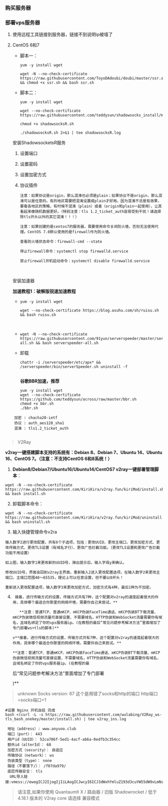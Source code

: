 ### 购买服务器

### 部署vps服务器

1. 使用远程工具链接到服务器，链接不到说明ip被墙了

2. CentOS 6和7

   - 脚本一：

     ```shell
     yum -y install wget
     
     wget -N --no-check-certificate https://raw.githubusercontent.com/ToyoDAdoubi/doubi/master/ssr.sh && chmod +x ssr.sh && bash ssr.sh
     ```

   - 脚本二：

     ```shell
     yum -y install wget 
     
     wget --no-check-certificate https://raw.githubusercontent.com/teddysun/shadowsocks_install/master/shadowsocksR.sh
     
     chmod +x shadowsocksR.sh
     
     ./shadowsocksR.sh 2>&1 | tee shadowsocksR.log
     ```

   安装ShadowsocketsR服务

   1. 设置端口

   2. 设置密码

   3. 设置加密方式

   4. 协议插件

      ```
      注意：如果协议是origin，那么混淆也必须是plain；如果协议不是origin，那么混淆可以是任意的。有的地区需要把混淆设置成plain才好用。因为混淆不总是有效果，要看各地区的策略，有时候不混淆（plain）或者（origin和plain一起使用），让其看起来像随机数据更好。（特别注意：tls 1.2_ticket_auth容易受到干扰！请选择除tls开头以外的其它混淆！！！）
      ```

      ```
      注意：如果创建的是centos7的服务器，需要使用命令关闭防火墙，否则无法使用代理。CentOS 7.0默认使用的是firewall作为防火墙。
      
      查看防火墙状态命令：firewall-cmd --state
      
      停止firewall命令：systemctl stop firewalld.service
      
      禁止firewall开机启动命令：systemctl disable firewalld.service
      ```

      ​	

   安装加速器

   **加速教程1：破解版锐速加速教程**

   - ```shell
     yum -y install wget
     
     wget --no-check-certificate https://blog.asuhu.com/sh/ruisu.sh && bash ruisu.sh
     ```

     ​	

   - ```shell
     wget -N --no-check-certificate https://raw.githubusercontent.com/91yun/serverspeeder/master/serverspeeder-all.sh && bash serverspeeder-all.sh
     ```

   - 卸载

     ```shell
     chattr -i /serverspeeder/etc/apx* && /serverspeeder/bin/serverSpeeder.sh uninstall -f
     
     
     ```

     **谷歌BBR加速，推荐**

     ```shell
     yum -y install wget
     wget --no-check-certificate https://github.com/teddysun/across/raw/master/bbr.sh
     chmod +x bbr.sh
     ./bbr.sh
     ```

```
	加密 : chacha20-ietf
	协议 : auth_aes128_sha1
	混淆 : tls1.2_ticket_auth


```

>V2Ray 

**v2ray一键搭建脚本支持的系统有：Debian 8、Debian 7、Ubuntu 14、Ubuntu 16、CentOS 7。（注意：不支持CentOS 6和8系统！）**

1. **Debian8/Debian7/Ubuntu16/Ubuntu14/CentOS7 v2ray一键部署管理脚本**：

```shell
wget -N --no-check-certificate https://raw.githubusercontent.com/KiriKira/v2ray.fun/kiriMod/install.sh && bash install.sh
```

2. 卸载脚本命令：

```shell
wget -N --no-check-certificate https://raw.githubusercontent.com/KiriKira/v2ray.fun/kiriMod/uninstall.sh && bash uninstall.sh
```

3. 输入快捷管理命令v2ra

```
输入数字2进行更改配置，共有6个子选项，包括：更改UUID、更改主端口、更改加密方式、更改传输方式、更改TLS设置（有域名才行）、更改广告拦截功能。（更改TLS设置和更改广告拦截功能不用设置）

如上图，输入数字1来更改新的UUID号，弹出提示后，输入字母y来确认。

修改UUID号，界面会回到v2ray主界面，重新输入2进入更改配置选项，在输入数字2来更改主端口，主端口范围40～65535，理论上可以任意设置，但不要以0开头！

重新进入更改配置选项，输入数字3来更改加密方式，加密方式有4种，最后1种为不加密。
```



4. ```
    接着，进行传输方式的设置，传输方式共有7种，这个配置对v2ray的速度起着很大的作用，具体哪个最适合你那里的网络环境，需要你自己来尝试。**
      
      **注意：普通TCP、普通mKCP、mKCP伪装FaceTime通话、mKCP伪装BT下载流量、mKCP伪装微信视频流量可直接设置、不需要域名，HTTP伪装和WebSocket流量需要你有域名，且域名绑定了你的vps服务器ip。(在教程的最后“常见问题参考解决方法”里面增加了专门部署ws+tls的脚本)**
      
   v**接着，进行传输方式的设置，传输方式共有7种，这个配置对v2ray的速度起着很大的作用，具体哪个最适合你那里的网络环境，需要你自己来尝试。**
   
   **注意：普通TCP、普通mKCP、mKCP伪装FaceTime通话、mKCP伪装BT下载流量、mKCP伪装微信视频流量可直接设置、不需要域名，HTTP伪装和WebSocket流量需要你有域名，且域名绑定了你的vps服务器ip。(在教程的最
   ```

   后“常见问题参考解决方法”里面增加了专门部署
   
   )**

>unknown Socks version: 67
>这个是用错了socks和http的端口
>http端口=socks端口+1

```shell
#设置 Nginx 开机自启 完成
bash <(curl -L -s https://raw.githubusercontent.com/wulabing/V2Ray_ws-tls_bash_onekey/master/install.sh) | tee v2ray_ins.log
```

```
 地址（address）: www.anyuoo.club 
 端口（port）： 443 
 用户id（UUID）： 52ca706f-5ed1-4acf-ab6a-0edfb3c354cc
 额外id（alterId）： 68
 加密方式（security）： 自适应 
 传输协议（network）： ws 
 伪装类型（type）： none 
 路径（不要落下/）： /f07da979/ 
 底层传输安全： tls 
  URL导入链接:vmess://ewogICJ2IjogIjIiLAogICJwcyI6ICJ3dWxhYmluZ193d3cuYW55dW9vLmNsdWIiLAogICJhZGQiOiAid3d3LmFueXVvby5jbHViIiwKICAicG9ydCI6ICI0NDMiLAogICJpZCI6ICI1MmNhNzA2Zi01ZWQxLTRhY2YtYWI2YS0wZWRmYjNjMzU0Y2MiLAogICJhaWQiOiAiNjgiLAogICJuZXQiOiAid3MiLAogICJ0eXBlIjogIm5vbmUiLAogICJob3N0IjogInd3dy5hbnl1b28uY2x1YiIsCiAgInBhdGgiOiAiL2YwN2RhOTc5LyIsCiAgInRscyI6ICJ0bHMiCn0K 
```

>请注意,如果你使用 Quantaumlt X / 路由器 / 旧版 Shadowrocket / 低于 4.18.1 版本的 V2ray core 请选择 兼容模式